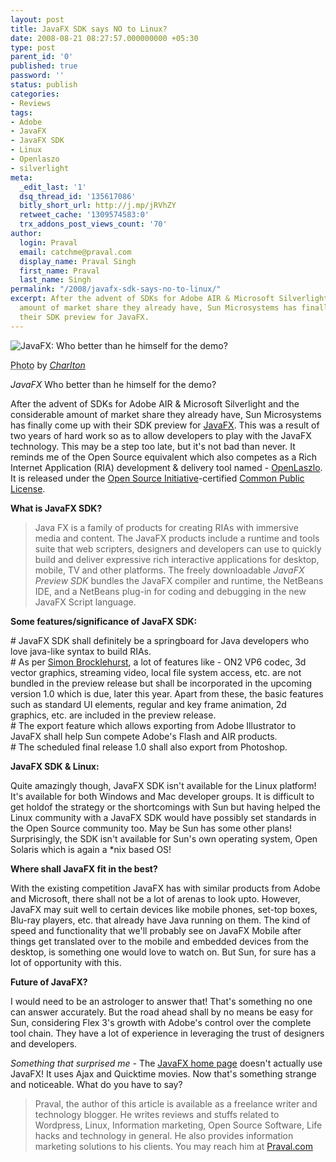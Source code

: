 ```yaml
---
layout: post
title: JavaFX SDK says NO to Linux?
date: 2008-08-21 08:27:57.000000000 +05:30
type: post
parent_id: '0'
published: true
password: ''
status: publish
categories:
- Reviews
tags:
- Adobe
- JavaFX
- JavaFX SDK
- Linux
- Openlaszo
- silverlight
meta:
  _edit_last: '1'
  dsq_thread_id: '135617086'
  bitly_short_url: http://j.mp/jRVhZY
  retweet_cache: '1309574583:0'
  trx_addons_post_views_count: '70'
author:
  login: Praval
  email: catchme@praval.com
  display_name: Praval Singh
  first_name: Praval
  last_name: Singh
permalink: "/2008/javafx-sdk-says-no-to-linux/"
excerpt: After the advent of SDKs for Adobe AIR & Microsoft Silverlight and the considerable
  amount of market share they already have, Sun Microsystems has finally come up with
  their SDK preview for JavaFX.
---
```

<div class="figure"><img src="/static/2008/08/linux-javafx-mobile.jpg" alt="JavaFX: Who better than he himself for the demo?" />
<p class="credit"><abbr class="type" title="Photograph">Photo</abbr> by <cite><a href="http://www.flickr.com/photos/charlton_b/685839371/">Charlton</a></cite></p>
<p class="caption"><em class="title">JavaFX</em> Who better than he himself for the demo? </p>
</div>
<p><!--more--></p>
<p>After the advent of SDKs for Adobe AIR & Microsoft Silverlight and the considerable amount of market share they already have, Sun Microsystems has finally come up with their SDK preview for <a href="http://www.javafx.com/">JavaFX</a>. This was a result of two years of hard work so as to allow developers to play with the JavaFX technology. This may be a step too late, but it's not bad than never. It reminds me of the Open Source equivalent which also competes as a Rich Internet Application (RIA) development & delivery tool named - <a href="http://www.openlaszlo.org/">OpenLaszlo</a>. It is released under the <a href="http://en.wikipedia.org/wiki/Open_Source_Initiative">Open Source Initiative</a>-certified <a href="http://en.wikipedia.org/wiki/Common_Public_License">Common Public License</a>.</p>
<p><strong>What is JavaFX SDK?</strong></p>
<blockquote><p>Java FX is a family of products for creating RIAs with immersive media and content. The JavaFX products include a runtime and tools suite that web scripters, designers and developers can use to quickly build and deliver expressive rich interactive applications for desktop, mobile, TV and other platforms. The freely downloadable <em>JavaFX Preview SDK</em> bundles the JavaFX compiler and runtime, the NetBeans IDE, and a NetBeans plug-in for coding and debugging in the new JavaFX Script language.</p></blockquote>
<p><strong>Some features/significance of JavaFX SDK:</strong></p>
<p># JavaFX SDK shall definitely be a springboard for Java developers who love java-like syntax to build RIAs.<br />
# As per <a href="http://www.psynixis.com/blog/2008/07/29/javafx-preview-sdk-whats-in-and-whats-out/">Simon Brocklehurst</a>, a lot of features like - ON2 VP6 codec, 3d vector graphics, streaming video, local file system access, etc. are not bundled in the preview release but shall be incorporated in the upcoming version 1.0 which is due, later this year. Apart from these, the basic features such as standard UI elements, regular and key frame animation, 2d graphics, etc. are included in the preview release.<br />
# The export feature which allows exporting from Adobe Illustrator to JavaFX shall help Sun compete Adobe's Flash and AIR products.<br />
# The scheduled final release 1.0 shall also export from Photoshop.</p>
<p><strong>JavaFX SDK & Linux:</strong></p>
<p>Quite amazingly though, JavaFX SDK isn't available for the Linux platform! It's available for both Windows and Mac developer groups. It is difficult to get holdof the strategy or the shortcomings with Sun but having helped the Linux community with a JavaFX SDK would have possibly set standards in the Open Source community too. May be Sun has some other plans! Surprisingly, the SDK isn't available for Sun's own operating system, Open Solaris which is again a *nix based OS! </p>
<p><strong>Where shall JavaFX fit in the best?</strong></p>
<p>With the existing competition JavaFX has with similar products from Adobe and Microsoft, there shall not be a lot of arenas to look upto. However, JavaFX may suit well to certain devices like mobile phones, set-top boxes, Blu-ray players, etc. that already have Java running on them. The kind of speed and functionality that we'll probably see on JavaFX Mobile after things get translated over to the mobile and embedded devices from the desktop, is something one would love to watch on. But Sun, for sure has a lot of opportunity with this.</p>
<p><strong>Future of JavaFX?</strong></p>
<p>I would need to be an astrologer to answer that! That's something no one can answer accurately. But the road ahead shall by no means be easy for Sun, considering Flex 3's growth with Adobe's control over the complete tool chain. They have a lot of experience in leveraging the trust of designers and developers.</p>
<p><em>Something that surprised me</em> - The <a href="http://www.javafx.com/">JavaFX home page</a> doesn't actually use JavaFX! It uses Ajax and Quicktime movies. Now that's something strange and noticeable. What do you have to say?</p>
<blockquote><p>Praval, the author of this article is available as a freelance writer and technology blogger. He writes reviews and stuffs related to Wordpress, Linux, Information marketing, Open Source Software, Life hacks and technology in general. He also provides information marketing solutions to his clients. You may reach him at <a href="http://www.praval.com">Praval.com</a></p></blockquote>
